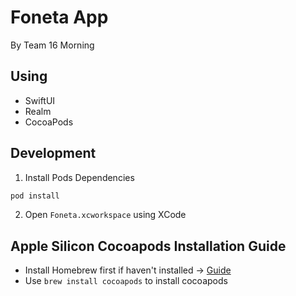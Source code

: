 # Foneta App

By Team 16 Morning

## Using

- SwiftUI
- Realm
- CocoaPods

## Development

1. Install Pods Dependencies 

```sh
pod install
```

2. Open `Foneta.xcworkspace` using XCode

## Apple Silicon Cocoapods Installation Guide

- Install Homebrew first if haven't installed → [Guide](https://www.digitalocean.com/community/tutorials/how-to-install-and-use-homebrew-on-macos)
- Use `brew install cocoapods` to install cocoapods
